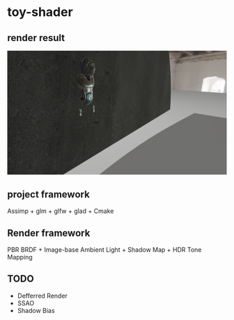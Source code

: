# toy-shader

## render result

![渲染效果](docs/image.png)

## project framework

Assimp + glm + glfw + glad + Cmake

## Render framework

PBR BRDF + Image-base Ambient Light + Shadow Map + HDR Tone Mapping

## TODO

- Defferred Render
- SSAO
- Shadow Bias